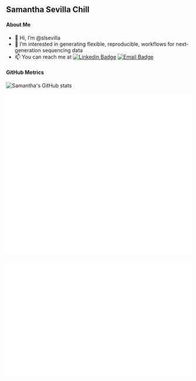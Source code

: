 ## Samantha Sevilla Chill

#### About Me
- 👋 Hi, I’m @slsevilla
- 📖 I’m interested in generating flexible, reproducible, workflows for next-generation sequencing data
- 📫 You can reach me at  [![Linkedin Badge](https://img.shields.io/badge/-SamanthaChill-blue?style=flat-square&logo=Linkedin&logoColor=white&link=https://www.linkedin.com/in/samantha-chill-a1940524/)](https://www.linkedin.com/in/samantha-chill-a1940524/)
[![Email Badge](https://img.shields.io/badge/-samantha.sevilla@nih.gov-c14438?style=flat-square&logo=ProtonMail&logoColor=white&link=mailto:samantha.sevilla@nih.gov)](mailto:samantha.sevilla@nih.gov)

#### GitHub Metrics

![Samantha's GitHub stats](https://github-readme-stats.vercel.app/api?username=slsevilla&count_private=true&theme=radical&show_icons=true)

[![notable contributions](metrics.plugin.notable.svg)](https://metrics.lecoq.io/insights/slsevilla)

[![languages](metrics.plugin.languages.svg)](https://metrics.lecoq.io/insights/slsevilla)
